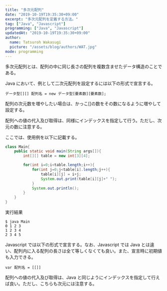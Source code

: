 ```yaml
---
title: "多次元配列"
date: "2019-10-19T19:35:30+09:00"
excerpt: "多次元配列を定義する方法。"
tag: ["Java", "Javascript"]
programming: ["Java", "Javascript"]
updatedAt: "2019-10-19T19:35:30+09:00"
author:
  name: Tatsuroh Wakasugi
  picture: "/assets/blog/authors/WAT.jpg"
mode: programming
---
```


多次元配列とは、配列の中に同じ長さの配列を複数含ませたデータ構造のことである。

<div class="note_content_by_programming_language" id="note_content_Java">

Java において、例として二次元配列を設定するには以下の形式で宣言する。

```
データ型[][] 配列名 = new データ型[要素数][要素数];
```

配列の次元数を増やしたい場合は、かっこ[]の数をその数になるように増やして設定する。

配列への値の代入及び取得は、同様にインデックスを指定して行う。ただし、次元の数に注意する。

ここでは、使用例を以下に記載する。

```java
class Main{
    public static void main(String args[]){
        int[][] table = new int[3][4];

        for(int i=0;i<table.length;i++){
            for(int j=0;j<table[i].length;j++){
                table[i][j] = i+j;
                System.out.print(table[i][j]+" ");
            }
            System.out.println();
        }
    }
}
```

実行結果

```
$ java Main
0 1 2 3
1 2 3 4
2 3 4 5
```

</div>
<div class="note_content_by_programming_language" id="note_content_Javascript">

Javascript では以下の形式で宣言する。なお、Javascript では Java とは違い、配列内に入る配列の長さは全て等しくなくても良い。また、宣言時に初期値も入力できる。

```
var 配列名 = [[]]
```

配列への値の代入及び取得は、Java と同じようにインデックスを指定して行えば良い。ただし、こちらも次元には注意する。

</div>
